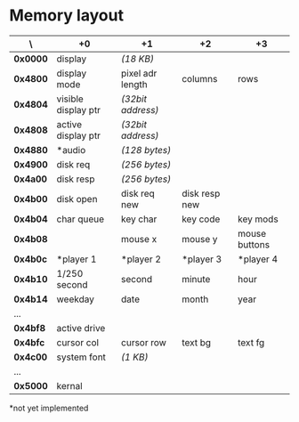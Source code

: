 Memory layout
=============

\          | +0                  | +1                | +2            | +3
-----------|---------------------|-------------------|---------------|--------------
**0x0000** | display             | _(18 KB)_         |               |
**0x4800** | display mode        | pixel adr length  | columns       | rows
**0x4804** | visible display ptr | _(32bit address)_ |               |
**0x4808** | active display ptr  | _(32bit address)_ |               |
**0x4880** | *audio              | _(128 bytes)_     |               |
**0x4900** | disk req            | _(256 bytes)_     |               |
**0x4a00** | disk resp           | _(256 bytes)_     |               |
**0x4b00** | disk open           | disk req new      | disk resp new |
**0x4b04** | char queue          | key char          | key code      | key mods
**0x4b08** |                     | mouse x           | mouse y       | mouse buttons
**0x4b0c** | *player 1           | *player 2         | *player 3     | *player 4
**0x4b10** | 1/250 second        | second            | minute        | hour
**0x4b14** | weekday             | date              | month         | year
...        |                     |                   |               |
**0x4bf8** | active drive        |                   |               |
**0x4bfc** | cursor col          | cursor row        | text bg       | text fg
**0x4c00** | system font         | _(1 KB)_          |               |
...        |                     |                   |               |
**0x5000** | kernal              |                   |               |

*not yet implemented
